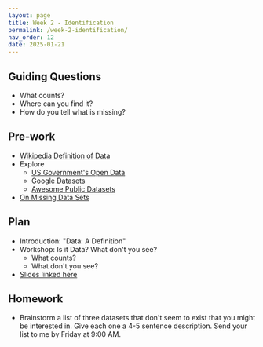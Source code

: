 ```yaml
---
layout: page
title: Week 2 - Identification
permalink: /week-2-identification/
nav_order: 12
date: 2025-01-21
---
```


## Guiding Questions

* What counts?
* Where can you find it?
* How do you tell what is missing?

## Pre-work

* [Wikipedia Definition of Data](https://en.wikipedia.org/wiki/Data)
* Explore
    * [US Government's Open Data](https://data.gov/)
    * [Google Datasets](https://datasetsearch.research.google.com/)
    * [Awesome Public Datasets](https://github.com/awesomedata/awesome-public-datasets?tab=readme-ov-file#complexnetworks)
* [On Missing Data Sets](https://github.com/MimiOnuoha/missing-datasets)

## Plan

* Introduction: "Data: A Definition" 
* Workshop: Is it Data? What don't you see?
    * What counts?
    * What don't you see?
* [Slides linked here](/data-for-the-rest-of-us/resources/week-2/identification.pptx)

## Homework

* Brainstorm a list of three datasets that don't seem to exist that you might be interested in. Give each one a 4-5 sentence description. Send your list to me by Friday at 9:00 AM.
